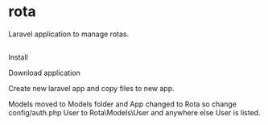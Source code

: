 # rota

Laravel application to manage rotas. 

##
Install

Download application

Create new laravel app and copy files to new app.

Models moved to Models folder and App changed to Rota so change config/auth.php User to Rota\Models\User and anywhere else User is listed.



